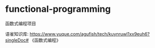 # functional-programming
函数式编程项目

语雀知识库: https://www.yuque.com/agufish/tech/kuynruwl1xx9euh6?singleDoc# 《函数式编程》

